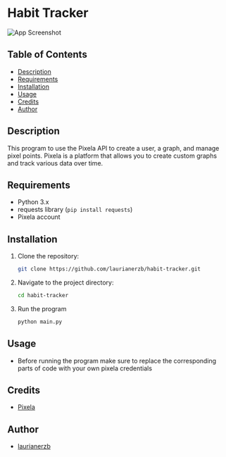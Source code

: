 # Habit Tracker

![App Screenshot]()

## Table of Contents

- [Description](#description)
- [Requirements](#requirements)
- [Installation](#installation)
- [Usage](#usage)
- [Credits](#credits)
- [Author](#author)

## Description
This program to use the Pixela API to create a user, a graph, and manage pixel points. 
Pixela is a platform that allows you to create custom graphs and track various data 
over time.

## Requirements
- Python 3.x
- requests library (`pip install requests`)
- Pixela account

## Installation
1. Clone the repository:
   ```bash
   git clone https://github.com/laurianerzb/habit-tracker.git
2. Navigate to the project directory:
   ```bash 
   cd habit-tracker
3. Run the program
   ```bash
   python main.py

## Usage
- Before running the program make sure to replace the corresponding parts of code
with your own pixela credentials

## Credits
- [Pixela](https://docs.pixe.la/)

## Author
- [laurianerzb](https://github.com/laurianerzb)
